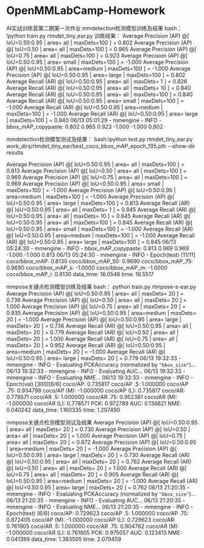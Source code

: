 # OpenMMLabCamp-Homework
AI实战训练营第二期第一次作业
mmdetection检测模型训练及结果
bash： !python train.py rtmdet_tiny_ear.py
训练结果：
Average Precision  (AP) @[ IoU=0.50:0.95 | area=   all | maxDets=100 ] = 0.802
 Average Precision  (AP) @[ IoU=0.50      | area=   all | maxDets=100 ] = 0.965
 Average Precision  (AP) @[ IoU=0.75      | area=   all | maxDets=100 ] = 0.923
 Average Precision  (AP) @[ IoU=0.50:0.95 | area= small | maxDets=100 ] = -1.000
 Average Precision  (AP) @[ IoU=0.50:0.95 | area=medium | maxDets=100 ] = -1.000
 Average Precision  (AP) @[ IoU=0.50:0.95 | area= large | maxDets=100 ] = 0.802
 Average Recall     (AR) @[ IoU=0.50:0.95 | area=   all | maxDets=  1 ] = 0.826
 Average Recall     (AR) @[ IoU=0.50:0.95 | area=   all | maxDets= 10 ] = 0.840
 Average Recall     (AR) @[ IoU=0.50:0.95 | area=   all | maxDets=100 ] = 0.840
 Average Recall     (AR) @[ IoU=0.50:0.95 | area= small | maxDets=100 ] = -1.000
 Average Recall     (AR) @[ IoU=0.50:0.95 | area=medium | maxDets=100 ] = -1.000
 Average Recall     (AR) @[ IoU=0.50:0.95 | area= large | maxDets=100 ] = 0.840
06/13 05:01:29 - mmengine - INFO - bbox_mAP_copypaste: 0.802 0.965 0.923 -1.000 -1.000 0.802

mmdetection检测模型测试及结果：
bash:!python test.py rtmdet_tiny_ear.py work_dirs/rtmdet_tiny_ear/best_coco_bbox_mAP_epoch_195.pth --show-dir results

Average Precision  (AP) @[ IoU=0.50:0.95 | area=   all | maxDets=100 ] = 0.813
 Average Precision  (AP) @[ IoU=0.50      | area=   all | maxDets=100 ] = 0.969
 Average Precision  (AP) @[ IoU=0.75      | area=   all | maxDets=100 ] = 0.969
 Average Precision  (AP) @[ IoU=0.50:0.95 | area= small | maxDets=100 ] = -1.000
 Average Precision  (AP) @[ IoU=0.50:0.95 | area=medium | maxDets=100 ] = -1.000
 Average Precision  (AP) @[ IoU=0.50:0.95 | area= large | maxDets=100 ] = 0.813
 Average Recall     (AR) @[ IoU=0.50:0.95 | area=   all | maxDets=  1 ] = 0.845
 Average Recall     (AR) @[ IoU=0.50:0.95 | area=   all | maxDets= 10 ] = 0.845
 Average Recall     (AR) @[ IoU=0.50:0.95 | area=   all | maxDets=100 ] = 0.845
 Average Recall     (AR) @[ IoU=0.50:0.95 | area= small | maxDets=100 ] = -1.000
 Average Recall     (AR) @[ IoU=0.50:0.95 | area=medium | maxDets=100 ] = -1.000
 Average Recall     (AR) @[ IoU=0.50:0.95 | area= large | maxDets=100 ] = 0.845
06/13 05:24:30 - mmengine - INFO - bbox_mAP_copypaste: 0.813 0.969 0.969 -1.000 -1.000 0.813
06/13 05:24:30 - mmengine - INFO - Epoch(test) [11/11]    coco/bbox_mAP: 0.8130  coco/bbox_mAP_50: 0.9690  coco/bbox_mAP_75: 0.9690  coco/bbox_mAP_s: -1.0000  coco/bbox_mAP_m: -1.0000  coco/bbox_mAP_l: 0.8130  data_time: 16.0546  time: 16.5517

mmpose关键点检测模型训练及结果
bash： python train.py rtmpose-s-ear.py
Average Precision  (AP) @[ IoU=0.50:0.95 | area=   all | maxDets= 20 ] =  0.736
 Average Precision  (AP) @[ IoU=0.50      | area=   all | maxDets= 20 ] =  1.000
 Average Precision  (AP) @[ IoU=0.75      | area=   all | maxDets= 20 ] =  0.935
 Average Precision  (AP) @[ IoU=0.50:0.95 | area=medium | maxDets= 20 ] = -1.000
 Average Precision  (AP) @[ IoU=0.50:0.95 | area= large | maxDets= 20 ] =  0.736
 Average Recall     (AR) @[ IoU=0.50:0.95 | area=   all | maxDets= 20 ] =  0.779
 Average Recall     (AR) @[ IoU=0.50      | area=   all | maxDets= 20 ] =  1.000
 Average Recall     (AR) @[ IoU=0.75      | area=   all | maxDets= 20 ] =  0.952
 Average Recall     (AR) @[ IoU=0.50:0.95 | area=medium | maxDets= 20 ] = -1.000
 Average Recall     (AR) @[ IoU=0.50:0.95 | area= large | maxDets= 20 ] =  0.779
06/13 19:32:33 - mmengine - INFO - Evaluating PCKAccuracy (normalized by ``"bbox_size"``)...
06/13 19:32:33 - mmengine - INFO - Evaluating AUC...
06/13 19:32:33 - mmengine - INFO - Evaluating NME...
06/13 19:32:33 - mmengine - INFO - Epoch(val) [300][6/6]    coco/AP: 0.735817  coco/AP .5: 1.000000  coco/AP .75: 0.934798  coco/AP (M): -1.000000  coco/AP (L): 0.735817  coco/AR: 0.778571  coco/AR .5: 1.000000  coco/AR .75: 0.952381  coco/AR (M): -1.000000  coco/AR (L): 0.778571  PCK: 0.972789  AUC: 0.136621  NME: 0.040242  data_time: 1.160335  time: 1.207490

mmpose关键点检测模型测试及结果
 Average Precision  (AP) @[ IoU=0.50:0.95 | area=   all | maxDets= 20 ] =  0.730
 Average Precision  (AP) @[ IoU=0.50      | area=   all | maxDets= 20 ] =  1.000
 Average Precision  (AP) @[ IoU=0.75      | area=   all | maxDets= 20 ] =  0.872
 Average Precision  (AP) @[ IoU=0.50:0.95 | area=medium | maxDets= 20 ] = -1.000
 Average Precision  (AP) @[ IoU=0.50:0.95 | area= large | maxDets= 20 ] =  0.730
 Average Recall     (AR) @[ IoU=0.50:0.95 | area=   all | maxDets= 20 ] =  0.762
 Average Recall     (AR) @[ IoU=0.50      | area=   all | maxDets= 20 ] =  1.000
 Average Recall     (AR) @[ IoU=0.75      | area=   all | maxDets= 20 ] =  0.905
 Average Recall     (AR) @[ IoU=0.50:0.95 | area=medium | maxDets= 20 ] = -1.000
 Average Recall     (AR) @[ IoU=0.50:0.95 | area= large | maxDets= 20 ] =  0.762
06/13 21:20:35 - mmengine - INFO - Evaluating PCKAccuracy (normalized by ``"bbox_size"``)...
06/13 21:20:35 - mmengine - INFO - Evaluating AUC...
06/13 21:20:35 - mmengine - INFO - Evaluating NME...
06/13 21:20:35 - mmengine - INFO - Epoch(test) [6/6]    coco/AP: 0.729623  coco/AP .5: 1.000000  coco/AP .75: 0.872405  coco/AP (M): -1.000000  coco/AP (L): 0.729623  coco/AR: 0.761905  coco/AR .5: 1.000000  coco/AR .75: 0.904762  coco/AR (M): -1.000000  coco/AR (L): 0.761905  PCK: 0.975057  AUC: 0.123413  NME: 0.041399  data_time: 1.383505  time: 2.079459
